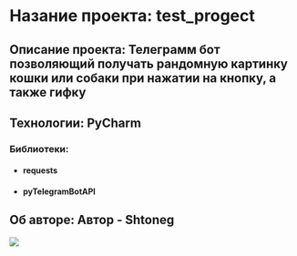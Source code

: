 # Назание проекта: test_progect
## Описание проекта: Телеграмм бот позволяющий получать рандомную картинку кошки или собаки при нажатии на кнопку, а также гифку
## Технологии: PyCharm
### Библиотеки: 
* #### requests 
* #### pyTelegramBotAPI
## Об авторе: Автор - Shtoneg
![](https://www.google.com/url?sa=i&url=https%3A%2F%2Fanime-characters-fight.fandom.com%2Fru%2Fwiki%2F%25D0%259A%25D0%25B8%25D1%2591%25D1%2582%25D0%25B0%25D0%25BA%25D0%25B0_%25D0%2590%25D1%258F%25D0%25BD%25D0%25BE%25D0%25BA%25D0%25BE%25D0%25B4%25D0%25B6%25D0%25B8&psig=AOvVaw1wN65Oxzf6kzlR9C4RQVuX&ust=1680189258896000&source=images&cd=vfe&ved=0CBAQjRxqFwoTCIDeiPG2gf4CFQAAAAAdAAAAABAE)